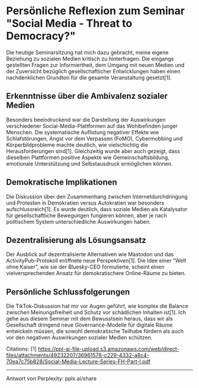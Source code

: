 # Persönliche Reflexion zum Seminar "Social Media - Threat to Democracy?"

Die heutige Seminarsitzung hat mich dazu gebracht, meine eigene Beziehung zu sozialen Medien kritisch zu hinterfragen. Die eingangs gestellten Fragen zur Informiertheit, dem Umgang mit neuen Medien und der Zuversicht bezüglich gesellschaftlicher Entwicklungen haben einen nachdenklichen Grundton für die gesamte Veranstaltung gesetzt[1].

## Erkenntnisse über die Ambivalenz sozialer Medien

Besonders beeindruckend war die Darstellung der Auswirkungen verschiedener Social-Media-Plattformen auf das Wohlbefinden junger Menschen. Die systematische Auflistung negativer Effekte wie Schlafstörungen, Angst vor dem Verpassen (FoMO), Cybermobbing und Körperbildprobleme machte deutlich, wie vielschichtig die Herausforderungen sind[1]. Gleichzeitig wurde aber auch gezeigt, dass dieselben Plattformen positive Aspekte wie Gemeinschaftsbildung, emotionale Unterstützung und Selbstausdruck ermöglichen können.

## Demokratische Implikationen

Die Diskussion über den Zusammenhang zwischen Internetdurchdringung und Protesten in Demokratien versus Autokratien war besonders aufschlussreich[1]. Es wurde deutlich, dass soziale Medien als Katalysator für gesellschaftliche Bewegungen fungieren können, aber je nach politischem System unterschiedliche Auswirkungen haben.

## Dezentralisierung als Lösungsansatz

Der Ausblick auf dezentralisierte Alternativen wie Mastodon und das ActivityPub-Protokoll eröffnete neue Perspektiven[1]. Die Idee einer "Welt ohne Kaiser", wie sie der Bluesky-CEO formulierte, scheint einen vielversprechenden Ansatz für demokratischere Online-Räume zu bieten.

## Persönliche Schlussfolgerungen

Die TikTok-Diskussion hat mir vor Augen geführt, wie komplex die Balance zwischen Meinungsfreiheit und Schutz vor schädlichen Inhalten ist[1]. Ich gehe aus diesem Seminar mit dem Bewusstsein heraus, dass wir als Gesellschaft dringend neue Governance-Modelle für digitale Räume entwickeln müssen, die sowohl demokratische Teilhabe fördern als auch vor den negativen Auswirkungen sozialer Medien schützen.

Citations:
[1] https://ppl-ai-file-upload.s3.amazonaws.com/web/direct-files/attachments/49232207/36961578-c229-4332-a8c4-70ea7c75b828/Social-Media-Lecture-Series-FH-Part-I.pdf

---
Antwort von Perplexity: pplx.ai/share